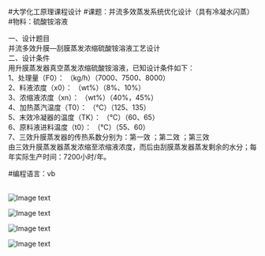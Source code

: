 #大学化工原理课程设计
#课题：并流多效蒸发系统优化设计（具有冷凝水闪蒸）
#物料：硫酸铵溶液


一、设计题目<br>
并流多效升膜—刮膜蒸发浓缩硫酸铵溶液工艺设计<br>
二、设计条件<br>
    用升膜蒸发器真空蒸发浓缩硫酸铵溶液，已知设计条件如下：<br>
    1、处理量（F0）：        （kg/h）（7000、7500、8000）<br>
    2、料液浓度（x0）：        （wt%）（8%、10%）<br>
    3、浓缩液浓度（xn）：        （wt%）（40%，45%）<br>
    4、加热蒸汽温度（T0）：        （℃）（125、135）<br>
    5、末效冷凝器的温度（TK）：        （℃）（60、65）<br>
    6、原料液进料温度（t0）：        （℃）（55、60）<br>
    7、三效升膜蒸发器的传热系数分别为：第一效 ；第二效 ；第三效 <br>
    由三效升膜蒸发器蒸发浓缩至浓缩液浓度，而后由刮膜蒸发器蒸发剩余的水分；每年实际生产时间：7200小时/年。<br>


#编程语言：vb
<br><br>

![Image text](https://github.com/Helltab/curriculum_design-/blob/images/01.png)

![Image text](https://github.com/Helltab/curriculum_design-/blob/images/02.png)

![Image text](https://github.com/Helltab/curriculum_design-/blob/images/03.png)

![Image text](https://github.com/Helltab/curriculum_design-/blob/images/04.png)
